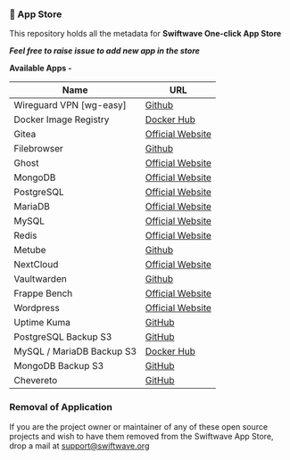 ### 🏪 App Store

This repository holds all the metadata for **Swiftwave One-click App Store**

_**Feel free to raise issue to add new app in the store**_

**Available Apps -**

| Name                      | URL                                                                                 |
| ------------------------- | ----------------------------------------------------------------------------------- |
| Wireguard VPN [wg-easy]   | [Github](https://github.com/wg-easy/wg-easy)                                        |
| Docker Image Registry     | [Docker Hub](https://hub.docker.com/_/registry)                                     |
| Gitea                     | [Official Website](https://about.gitea.com/)                                        |
| Filebrowser               | [Github](https://github.com/filebrowser/filebrowser)                                |
| Ghost                     | [Official Website](https://ghost.org/)                                              |
| MongoDB                   | [Official Website](https://www.mongodb.com/)                                        |
| PostgreSQL                | [Official Website](https://www.postgresql.org/)                                     |
| MariaDB                   | [Official Website](https://mariadb.org/)                                            |
| MySQL                     | [Official Website](https://www.mysql.com/)                                          |
| Redis                     | [Official Website](https://redis.com/)                                              |
| Metube                    | [Github](https://github.com/alexta69/metube)                                        |
| NextCloud                 | [Official Website](https://nextcloud.com/)                                          |
| Vaultwarden               | [Github](https://github.com/dani-garcia/vaultwarden)                                |
| Frappe Bench              | [Official Website](https://frappeframework.com/)                                    |
| Wordpress                 | [Official Website](https://wordpress.com/)                                          |
| Uptime Kuma               | [GitHub](https://github.com/louislam/uptime-kuma)                                   |
| PostgreSQL Backup S3      | [GitHub](https://github.com/eeshugerman/postgres-backup-s3)                         |
| MySQL / MariaDB Backup S3 | [Docker Hub](https://hub.docker.com/r/databack/mysql-backup)                        |
| MongoDB Backup S3         | [GitHub](https://github.com/swiftwave-org/app-store/tree/main/build/mongodb-backup) |
| Chevereto                 | [GitHub](https://github.com/chevereto/chevereto)                                     |


### Removal of Application
If you are the project owner or maintainer of any of these open source projects and wish to have them removed from the Swiftwave App Store, drop a mail at [support@swiftwave.org](mailto:support@swiftwave.org)